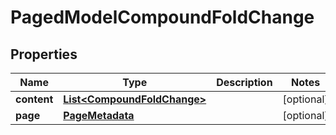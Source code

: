 

# PagedModelCompoundFoldChange


## Properties

| Name | Type | Description | Notes |
|------------ | ------------- | ------------- | -------------|
|**content** | [**List&lt;CompoundFoldChange&gt;**](CompoundFoldChange.md) |  |  [optional] |
|**page** | [**PageMetadata**](PageMetadata.md) |  |  [optional] |



